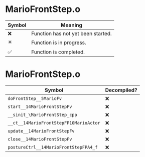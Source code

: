 # MarioFrontStep.o
| Symbol | Meaning 
| ------------- | ------------- 
| :x: | Function has not yet been started. 
| :eight_pointed_black_star: | Function is in progress. 
| :white_check_mark: | Function is completed. 


# MarioFrontStep.o
| Symbol | Decompiled? |
| ------------- | ------------- |
| `doFrontStep__5MarioFv` | :x: |
| `start__14MarioFrontStepFv` | :x: |
| `__sinit_\MarioFrontStep_cpp` | :x: |
| `__ct__14MarioFrontStepFP10MarioActor` | :x: |
| `update__14MarioFrontStepFv` | :x: |
| `close__14MarioFrontStepFv` | :x: |
| `postureCtrl__14MarioFrontStepFPA4_f` | :x: |
